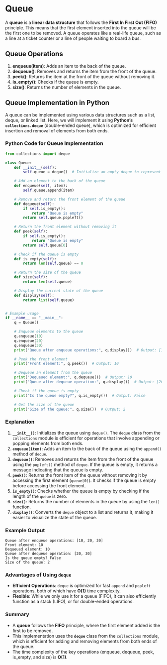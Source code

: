 # Queue

A **queue** is a **linear data structure** that follows the **First In First Out (FIFO)** principle. This means that the first element inserted into the queue will be the first one to be removed. A queue operates like a real-life queue, such as a line at a ticket counter or a line of people waiting to board a bus.

## Queue Operations

1. **enqueue(item)**: Adds an item to the back of the queue.
2. **dequeue()**: Removes and returns the item from the front of the queue.
3. **peek()**: Returns the item at the front of the queue without removing it.
4. **is_empty()**: Checks if the queue is empty.
5. **size()**: Returns the number of elements in the queue.

## Queue Implementation in Python

A queue can be implemented using various data structures such as a list, deque, or linked list. Here, we will implement it using **Python’s `collections.deque`** (double-ended queue), which is optimized for efficient insertion and removal of elements from both ends.

### Python Code for Queue Implementation

```python
from collections import deque

class Queue:
    def __init__(self):
        self.queue = deque()  # Initialize an empty deque to represent the queue

    # Add an element to the back of the queue
    def enqueue(self, item):
        self.queue.append(item)

    # Remove and return the front element of the queue
    def dequeue(self):
        if self.is_empty():
            return "Queue is empty"
        return self.queue.popleft()

    # Return the front element without removing it
    def peek(self):
        if self.is_empty():
            return "Queue is empty"
        return self.queue[0]

    # Check if the queue is empty
    def is_empty(self):
        return len(self.queue) == 0

    # Return the size of the queue
    def size(self):
        return len(self.queue)

    # Display the current state of the queue
    def display(self):
        return list(self.queue)


# Example usage
if __name__ == "__main__":
    q = Queue()

    # Enqueue elements to the queue
    q.enqueue(10)
    q.enqueue(20)
    q.enqueue(30)
    print("Queue after enqueue operations:", q.display())  # Output: [10, 20, 30]

    # Peek the front element
    print("Front element:", q.peek())  # Output: 10

    # Dequeue an element from the queue
    print("Dequeued element:", q.dequeue())  # Output: 10
    print("Queue after dequeue operation:", q.display())  # Output: [20, 30]

    # Check if the queue is empty
    print("Is the queue empty?", q.is_empty())  # Output: False

    # Get the size of the queue
    print("Size of the queue:", q.size())  # Output: 2
```

### Explanation

1. **`__init__()`**: Initializes the queue using `deque()`. The `deque` class from the `collections` module is efficient for operations that involve appending or popping elements from both ends.
2. **`enqueue(item)`**: Adds an item to the back of the queue using the `append()` method of `deque`.
3. **`dequeue()`**: Removes and returns the item from the front of the queue using the `popleft()` method of `deque`. If the queue is empty, it returns a message indicating that the queue is empty.
4. **`peek()`**: Returns the front item of the queue without removing it by accessing the first element (`queue[0]`). It checks if the queue is empty before accessing the front element.
5. **`is_empty()`**: Checks whether the queue is empty by checking if the length of the `queue` is zero.
6. **`size()`**: Returns the number of elements in the queue by using the `len()` function.
7. **`display()`**: Converts the `deque` object to a list and returns it, making it easier to visualize the state of the queue.

### Example Output

```
Queue after enqueue operations: [10, 20, 30]
Front element: 10
Dequeued element: 10
Queue after dequeue operation: [20, 30]
Is the queue empty? False
Size of the queue: 2
```

### Advantages of Using `deque`

- **Efficient Operations**: `deque` is optimized for fast `append` and `popleft` operations, both of which have **O(1)** time complexity.
- **Flexible**: While we only use it for a queue (FIFO), it can also efficiently function as a stack (LIFO), or for double-ended operations.

### Summary

- A **queue** follows the **FIFO** principle, where the first element added is the first to be removed.
- This implementation uses the **`deque`** class from the `collections` module, which is efficient for adding and removing elements from both ends of the queue.
- The time complexity of the key operations (enqueue, dequeue, peek, is_empty, and size) is **O(1)**.